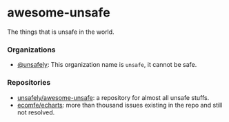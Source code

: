 # awesome-unsafe
The things that is unsafe in the world.

### Organizations

- [@unsafely](/unsafely): This organization name is `unsafe`, it cannot be safe.

### Repositories

- [unsafely/awesome-unsafe](/unsafely/awesome-unsafe): a repository for almost all unsafe stuffs.
- [ecomfe/echarts](/ecomfe/echarts): more than thousand issues existing in the repo and still not resolved.
